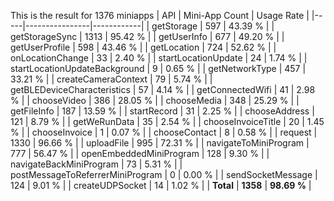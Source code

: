 This is the result for 1376 miniapps
| API | Mini-App Count | Usage Rate |
|-----|----------------|------------|
| getStorage | 597 | 43.39 % |
| getStorageSync | 1313 | 95.42 % |
| getUserInfo | 677 | 49.20 % |
| getUserProfile | 598 | 43.46 % |
| getLocation | 724 | 52.62 % |
| onLocationChange | 33 | 2.40 % |
| startLocationUpdate | 24 | 1.74 % |
| startLocationUpdateBackground | 9 | 0.65 % |
| getNetworkType | 457 | 33.21 % |
| createCameraContext | 79 | 5.74 % |
| getBLEDeviceCharacteristics | 57 | 4.14 % |
| getConnectedWifi | 41 | 2.98 % |
| chooseVideo | 386 | 28.05 % |
| chooseMedia | 348 | 25.29 % |
| getFileInfo | 187 | 13.59 % |
| startRecord | 31 | 2.25 % |
| chooseAddress | 121 | 8.79 % |
| getWeRunData | 35 | 2.54 % |
| chooseInvoiceTitle | 20 | 1.45 % |
| chooseInvoice | 1 | 0.07 % |
| chooseContact | 8 | 0.58 % |
| request | 1330 | 96.66 % |
| uploadFile | 995 | 72.31 % |
| navigateToMiniProgram | 777 | 56.47 % |
| openEmbeddedMiniProgram | 128 | 9.30 % |
| navigateBackMiniProgram | 73 | 5.31 % |
| postMessageToReferrerMiniProgram | 0 | 0.00 % |
| sendSocketMessage | 124 | 9.01 % |
| createUDPSocket | 14 | 1.02 % |
| **Total** | **1358** | **98.69 %** |
